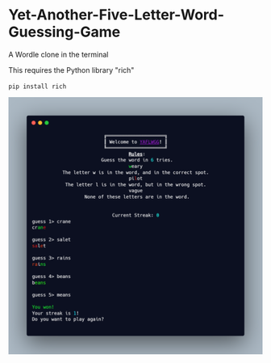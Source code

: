# Yet-Another-Five-Letter-Word-Guessing-Game
A Wordle clone in the terminal

This requires the Python library "rich"

`pip install rich`

![](example.png)
